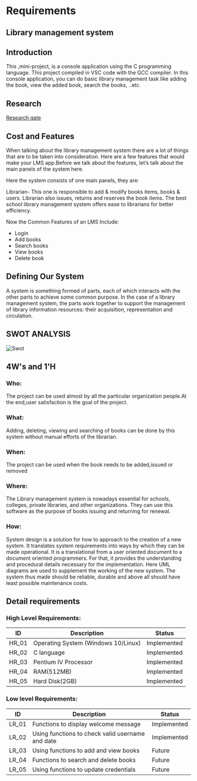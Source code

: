 # Requirements

## Library management system

## Introduction

This ,mini-project, is a console application using the C programming language. This project compiled in VSC code with the GCC compiler. In this console application, you can do basic library management task like adding the book, view the added book, search the books, ..etc.

## Research

[Research gate](https://www.researchgate.net/publication/274311464_College_Library_Management)

## Cost and Features

When talking about the library management system there are a lot of things that are to be taken into consideration. Here are a few features that would make your LMS app.Before we talk about the features, let’s talk about the main panels of the system here.   

Here the system consists of one main panels, they are:

Librarian- This one is responsible to add & modify books items, books & users. Librarian also issues, returns and reserves the book items. The best school library management system offers ease to librarians for better efficiency.

Now the Common Features of an LMS Include:
* Login
* Add books
* Search books
* View books
* Delete book

## Defining Our System

A system is something formed of parts, each of which interacts with the other parts to achieve some common purpose. In the case of a library management system, the parts work together to support the management of library information resources: their acquisition, representation and circulation.

## SWOT ANALYSIS
![Swot](https://embed.creately.com/blYA68Tqh5v?token=fnOlme8Gjr1zLCdw&type=svg)

## 4W's and 1'H

### Who:

The project can be used almost by all the particular organization people.At the end,user satisfaction is the goal of the project.

### What:

Adding, deleting, viewing and searching of books can be done by this system without manual efforts of the librarian.


### When:

The project can be used when the book needs to be added,issued or removed

### Where:

The Library management system is nowadays essential for schools, colleges, private libraries, and other organizations. They can use this software as the purpose of books issuing and returning for renewal.



### How:

System design is a solution for how to approach to the creation of a new system. It translates system requirements into ways by which they can be made operational. It is a translational from a user oriented document to a document oriented programmers. For that, it provides the understanding and procedural details necessary for the implementation. Here UML diagrams are used to supplement the working of the new system. The system thus made should be reliable, durable and above all should have least possible maintenance costs.


## Detail requirements

### High Level Requirements:

|      ID          |Description                          |Status                         |
|----------------|-------------------------------|-----------------------------|
|HR_01|Operating System (Windows 10/Linux)       |Implemented            |
|HR_02|C language            |Implemented|
|HR_03|Pentium IV Processor  |Implemented|
|HR_04|RAM(512MB)|Implemented|
|HR_05|Hard Disk(2GB)|Implemented|

### Low level Requirements:

|      ID          |Description                          |Status                         |
|----------------|-------------------------------|-----------------------------|
|LR_01|Functions to display welcome message |Implemented|
|LR_02|Using functions to check valid username and date        |Implemented            |
|LR_03|Using functions to add and view books           |Future|
|LR_04|Functions to search and delete books |Future|
|LR_05|Using functions to update credentials   |Future|






